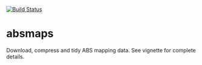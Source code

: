 [![Build Status](https://travis-ci.org/wfmackey/absmaps.svg?branch=master)](https://travis-ci.org/wfmackey/absmaps)


# absmaps
Download, compress and tidy ABS mapping data. See vignette for complete details.
